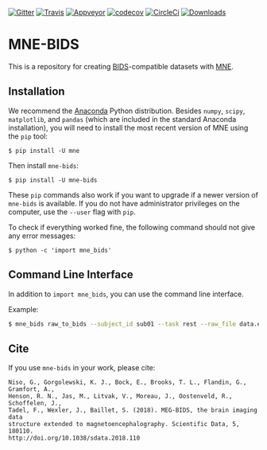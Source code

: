 [![Gitter](https://badges.gitter.im/mne-tools/mne-bids.svg)](https://gitter.im/mne-tools/mne-bids?utm_source=badge&utm_medium=badge&utm_campaign=pr-badge&utm_content=badge)
[![Travis](https://api.travis-ci.org/mne-tools/mne-bids.svg?branch=master "Travis")](https://travis-ci.org/mne-tools/mne-bids)
[![Appveyor](https://ci.appveyor.com/api/projects/status/g6jqpv31sp7q103s/branch/master?svg=true "Appveyor")](https://ci.appveyor.com/project/mne-tools/mne-bids/branch/master)
[![codecov](https://codecov.io/gh/mne-tools/mne-bids/branch/master/graph/badge.svg)](https://codecov.io/gh/mne-tools/mne-bids)
[![CircleCi](https://circleci.com/gh/mne-tools/mne-bids.svg?style=svg)](https://circleci.com/gh/mne-tools/mne-bids)
[![Downloads](https://pepy.tech/badge/mne-bids)](https://pepy.tech/project/mne-bids)

MNE-BIDS
========

This is a repository for creating
[BIDS](http://bids.neuroimaging.io/)-compatible datasets with
[MNE](https://mne-tools.github.io/stable/index.html).

Installation
------------

We recommend the [Anaconda](https://www.anaconda.com/download/) Python
distribution. Besides `numpy`, `scipy`, `matplotlib`, and `pandas` (which are
included in the standard Anaconda installation), you will need to install the
most recent version of MNE using the `pip` tool:

    $ pip install -U mne

Then install `mne-bids`:

    $ pip install -U mne-bids

These `pip` commands also work if you want to upgrade if a newer version of
`mne-bids` is available. If you do not have administrator privileges on the
computer, use the `--user` flag with `pip`.

To check if everything worked fine, the following command should not give any
error messages:

    $ python -c 'import mne_bids'

Command Line Interface
----------------------

In addition to `import mne_bids`, you can use the command line interface.

Example:

```bash
$ mne_bids raw_to_bids --subject_id sub01 --task rest --raw_file data.edf --output_path new_path
```

Cite
----

If you use `mne-bids` in your work, please cite:

    Niso, G., Gorgolewski, K. J., Bock, E., Brooks, T. L., Flandin, G., Gramfort, A.,
    Henson, R. N., Jas, M., Litvak, V., Moreau, J., Oostenveld, R., Schoffelen, J.,
    Tadel, F., Wexler, J., Baillet, S. (2018). MEG-BIDS, the brain imaging data
    structure extended to magnetoencephalography. Scientific Data, 5, 180110.
    http://doi.org/10.1038/sdata.2018.110
